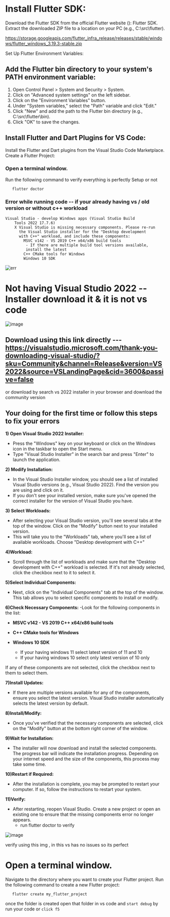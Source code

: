 # Install Flutter SDK:

Download the Flutter SDK from the official Flutter website (): Flutter SDK.
Extract the downloaded ZIP file to a location on your PC (e.g., C:\src\flutter).

https://storage.googleapis.com/flutter_infra_release/releases/stable/windows/flutter_windows_3.19.3-stable.zip

Set Up Flutter Environment Variables:

## Add the Flutter bin directory to your **system's PATH environment variable**:

1) Open Control Panel > System and Security > System.
2) Click on "Advanced system settings" on the left sidebar.
3) Click on the "Environment Variables" button.
4) Under "System variables," select the "Path" variable and click "Edit."
5) Click "New" and add the path to the Flutter bin directory (e.g., C:\src\flutter\bin).
6) Click "OK" to save the changes.


## Install Flutter and Dart Plugins for VS Code:

Install the Flutter and Dart plugins from the Visual Studio Code Marketplace.
Create a Flutter Project:

### Open a terminal window.
Run the following command to verify everything is perfectly Setup or not

```
   flutter doctor
```

### Error while running code -- if your already having vs / old version or without c++ workload 


```
Visual Studio - develop Windows apps (Visual Studio Build     
    Tools 2022 17.7.6)
    X Visual Studio is missing necessary components. Please re-run
      the Visual Studio installer for the "Desktop development    
      with C++" workload, and include these components:
        MSVC v142 - VS 2019 C++ x64/x86 build tools
         - If there are multiple build tool versions available,   
         install the latest
        C++ CMake tools for Windows
        Windows 10 SDK
```

![err](https://github.com/gdsc-kits-admin/flutter-bootcamp-2024/assets/116173614/8dc9a3c0-ef29-41e1-9b80-948f01efc3dd)



# Not having Visual Studio 2022 -- Installer download it &  it is not vs code 

![image](https://github.com/gdsc-kits-admin/flutter-bootcamp-2024/assets/116173614/44a3eb41-9e66-4845-a2b2-51cd34c22510)


## Download using this link directly --- https://visualstudio.microsoft.com/thank-you-downloading-visual-studio/?sku=Community&channel=Release&version=VS2022&source=VSLandingPage&cid=3600&passive=false

or download by search vs 2022 installer in your browser and download the community version 
        
## Your doing for the first time or follow this steps to fix your errors 

**1) Open Visual Studio 2022 Installer:**

- Press the "Windows" key on your keyboard or click on the Windows icon in the taskbar to open the Start menu.
- Type "Visual Studio Installer" in the search bar and press "Enter" to launch the application.

**2) Modify Installation:**

- In the Visual Studio Installer window, you should see a list of installed Visual Studio versions (e.g., Visual Studio 2022). Find the version you are using and click on it.
- If you don't see your installed version, make sure you've opened the correct installer for the version of Visual Studio you have.

**3) Select Workloads:**

- After selecting your Visual Studio version, you'll see several tabs at the top of the window. Click on the "Modify" button next to your installed version.
- This will take you to the "Workloads" tab, where you'll see a list of available workloads.
Choose "Desktop development with C++" 

**4)Workload:**

- Scroll through the list of workloads and make sure that the "Desktop development with C++" workload is selected.
If it's not already selected, click the checkbox next to it to select it.

**5)Select Individual Components:**
- Next, click on the "Individual Components" tab at the top of the window.
This tab allows you to select specific components to install or modify.

**6)Check Necessary Components:**
-Look for the following components in the list:

   - **MSVC v142 - VS 2019 C++ x64/x86 build tools**

   - **C++ CMake tools for Windows**

   - **Windows 10 SDK**
        - If your having windows 11 select latest version of 11 and 10
        - If your having windows 10 select only latest version of 10 only 

If any of these components are not selected, click the checkbox next to them to select them.

**7)Install Updates:**

- If there are multiple versions available for any of the components, ensure you select the latest version.
Visual Studio installer automatically selects the latest version by default.

**8)Install/Modify:**
    
- Once you've verified that the necessary components are selected, click on the "Modify" button at the bottom right corner of the window.

**9)Wait for Installation:**

- The installer will now download and install the selected components. The progress bar will indicate the installation progress.
Depending on your internet speed and the size of the components, this process may take some time.

**10)Restart if Required:**

- After the installation is complete, you may be prompted to restart your computer. If so, follow the instructions to restart your system.

**11)Verify:**

- After restarting, reopen Visual Studio.
Create a new project or open an existing one to ensure that the missing components error no longer appears.
   - run flutter doctor to verify
     

![image](https://github.com/gdsc-kits-admin/flutter-bootcamp-2024/assets/116173614/ab8cf47a-37bf-4906-a6d8-159dd9b0465d)

verify using this img , in this vs has no issues so its perfect 


# Open a terminal window.
Navigate to the directory where you want to create your Flutter project.
Run the following command to create a new Flutter project:
```
   flutter create my_flutter_project
```
once the folder is created open that folder in vs code and `start debug` by run your code or `click f5`


